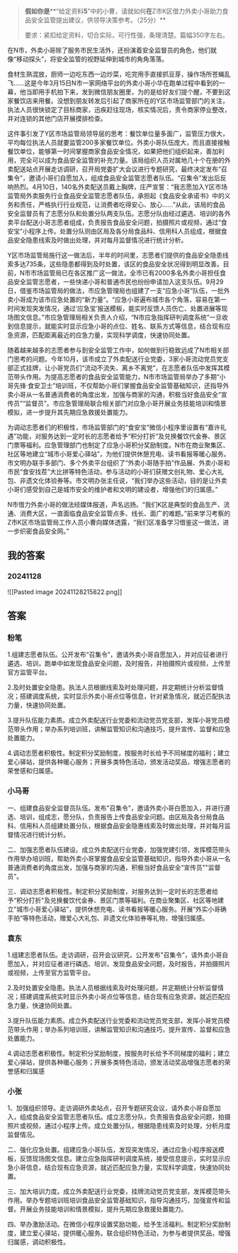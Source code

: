 

> **假如你是****“给定资料**5**”中的小曹，请就如何****在****Z市K区借力外卖小哥助力食品安全监管提出建议，供领导决策参考。（25分）**
> 
> 要求：紧扣给定资料，切合实际，可行性强，条理清楚。篇幅350字左右。



在N市，外卖小哥除了服务市民生活外，还扮演着安全监督员的角色，他们就像“移动探头”，将安全监管的视野延伸到城市的角角落落。

食材生熟混放，厨师一边吃东西一边炒菜，吃完用手直接抓豆芽，操作场所苍蝇乱飞……这是今年3月15日N市一家网络平台的外卖小哥小华在跑单过程中看到的一幕，他当即用手机拍下来，发到微信朋友圈里，为的是给好友们提个醒，不要到这家餐饮店来用餐。没想到朋友转发后引起了商家所在的Y区市场监管部门的关注，执法人员很快锁定了目标商家，迅疾赶往现场，核实情况后，责令商家停业整改，并对连锁的其他门店开展摸排检查。

这件事引发了Y区市场监管局领导层的思考：餐饮单位量多面广，监管压力很大，平均每位执法人员就要监管200多家餐饮单位。外卖小哥队伍庞大，而且直接接触餐饮单位，能够第一时间掌握商家食品安全情况，如果把他们组织起来，善加利用，完全可以成为食品安全监管的补充力量。该局组织人员对属地几十个在册的外卖配送站点开展走访调研，召开局党委扩大会议进行专题研究，最终决定发布“召集令”，邀请小哥们自愿加入，组成食品安全监管志愿者队伍。“召集令”发出后反响热烈。4月10日，140名外卖配送员戴上胸牌，庄严宣誓：“我志愿加入Y区市场监管局外卖服务行业食品安全监管志愿者队伍，承担起《食品安全承诺书》中的义务和责任，严格执行行业规范，让消费者吃得安心、放心……”从此，该局的食品安全监督员有了志愿分队和处置分队两支队伍。志愿分队由经过遴选、培训的各外卖平台配送小哥志愿者组成，负责报告食品安全问题，拍摄照片或视频，通过“食安宝”小程序上传。处置分队则由区局及各分局食品科、信用科人员组成，根据食品安全隐患线索及时做出处理，并对每月监督情况进行统计分析。

Y区市场监管局施行这一做法后，半年的时间里，志愿者们提供的食品安全隐患线索多达735条，这些隐患都得到及时处置，该区的食品安全状况得到明显改善。目前，N市市场监管局已在各区推广这一做法，全市已有2000多名外卖小哥担任食品安全监管志愿者，一些快递小哥和普通市民也纷纷申请加入这支队伍。9月29日，借鉴市场监管局的做法，市应急管理局也组建了一支“应急小哥”队伍，一批外卖小哥成为该市应急处置的“新力量”。“应急小哥遍布城市各个角落，容易在第一时间发现突发情况，通过‘应急宝’报送模板，能实时反馈人员伤亡、处置进展等现场图文信息。”市应急管理局相关负责人介绍，“N市应急指挥研判调度系统”一旦收到信息提示，就能实时显示应急小哥的点位、姓名、联系方式等信息，结合现有应急资源，匹配距离最近的应急力量，实现科学调度，快速协同处置。

随着越来越多的志愿者参与到安全监管工作中，如何做到行稳致远成了N市相关部门思考的问题。今年10月，该市成立了外卖配送行业党委，3家小哥流动党员党支部正式挂牌，让小哥党员们“流动不流失、离乡不离党”，在志愿者队伍中发挥其模范带头作用。为提高志愿者的食品安全监管能力，N市市场监管局举办了多期“小哥先锋·食安卫士”培训班，不仅帮助小哥们掌握食品安全监管基础知识，还指导外卖小哥从一名普通消费者的角度出发，加强与商家的沟通，积极当好食品安全“宣传员”“监督员”。市应急管理局联合相关部门对应急小哥开展业务技能培训和情景模拟，进一步提升其先期应急救援处置能力。

为调动志愿者们的积极性，市场监管部门的“食安宝”微信小程序里设置有“嘉许礼遇”功能，对服务达到一定时长的志愿者给予“积分打折”及兑换餐饮代金券、景区门票等福利。应急管理部门也制定了应急小哥积分奖励制度。N市在商业聚集区、社区等地建立“城市小哥爱心驿站”，为他们提供休憩充电、读书看报等暖心服务。市文明办联手多部门、多个外卖平台组织了“外卖小哥随手拍”作品展、外卖小哥和市民“食安找茬”大比拼等特色活动，参与活动的小哥们获赠文创礼物、爱心大礼包、非遗文化体验券等。市文明办张主任说，“我们举办这些活动，目的是让外卖小哥们感受到自己是城市安全的维护者和文明的建设者，增强他们的归属感。”

N市借力外卖小哥的做法经媒体报道，声名远扬。“我们K区是典型的食品生产、流通、消费大区，一直面临食品安全监管点多、线长、面广的难题。”前来学习考察的Z市K区市场监管局工作人员小曹向媒体透露，“我们区准备学习借鉴这一做法，进一步织密食品安全网。”


## 我的答案

### 20241128

![[Pasted image 20241128215822.png]]


## 答案

### 粉笔

1.组建志愿者队伍。公开发布“召集令”，邀请外卖小哥自愿加入，并对应征者进行遴选、培训，跑单中如发现食品安全问题，及时报告，并拍摄照片或视频，上传至官方监管平台。

2.及时处置安全隐患。执法人员根据线索及时处理问题，并定期统计分析监督情况；搭建调度系统，实时显示外卖小哥点位等信息，针对紧急情况，就近匹配执法力量，快速协同处置。

3.提升队伍能力素质。成立外卖配送行业党委和流动党员党支部，发挥小哥党员模范带头作用；举办系列培训班，讲解监管知识和沟通技巧，提升宣传、监督和应急处置能力。

4.调动志愿者积极性。制定积分奖励制度，按服务时长给予不同梯度的福利；建立爱心驿站，提供各种暖心服务；开展多类特色活动，颁发活动奖品，增强志愿者的荣誉感和归属感。

### 小马哥

一、组建食品安全监督员队伍。发布"召集令”，邀请外卖小哥白愿加入，并进行遵选、培训，组成志，愿分队，负责报告上传食品安全问题。由区局及各分局食品科、信用科人员组建处置分队，根据食品安金隐惠线索及时做出处理，并对每月监督情况进行统计分析。

二、加强志愿者队伍建设。成立外卖配送行业党委，加强党建引领，发挥模范带头作用举办培训班，帮助外卖小哥掌握食品安全监管基础知识，指导外卖小哥从一名普通消费者的角度出发，加强与商家的沟通，积极当好食品安全“宣传员""监督员”。

三、调动志愿者积极性。制定积分奖励制度，对服务达到一定时长的志愿者给予“积分打折"及兑换餐饮代金券、景区门票等福利。在商业聚集区、社区等地建立"城市小哥爱心驿站”，提供休想充电、读书看报等暖心服务。开展”外实小哥确手拍“等特色活动，赠爱心大礼包、非遗文化体验券等礼物，增强归属感。

### 袁东

1.组建志愿者队伍。走访调研，召开会议研究，公开发布"召集令”，请外卖小哥自愿加入，并对应征者进行磷选、培训，发现食品安全问题，及时报告，并拍摄照片或视频，上传至官方监管平台。 

2.及时处置安全隐患。执法人员根据线索及时处理问题，并定期统计分析监督情况；搭建调度系统实时显示外卖小哥点位等信息，结合现有应急资源，就近匹配应急力量，快速协同处置。 

3.提升队伍能力素质。成立外卖配送行业党委和流动党员党支部，发挥小哥党员模范带头作用；举办系列培训班，讲解监管知识和沟通技巧，提升宣传、监督和应急处置能力。 

4.调动志愿者积极性。制定积分奖励制度，按服务时长给予不同梯度的福利；建立爱心驿站，提供各种暖心服务；开展多类特色活动，颁发活动奖品增强志愿者的荣誉感和归属感

### 小张 

1、加强组织领导。走访调研外卖站点，召开专题研究会议，请外卖小哥自愿加入，组成食品安全监管志愿者队伍。成立志愿分队，负责报告食品安全问题，拍摄照片或视频，通过小程序上传。成立处置分队，根据隐患线索及时处理，分析月度监督情况。

二、强化应急处置。组建应急小哥队伍，发现突发情况，通过应急小程序报送模板，反馈现场图文信息。建立应急指挥研判调度系统，接受信息提示，实时显示应急小哥信息，结合现有应急资源，就近匹配应急力量，实现科学调度，快速协同处置。

三、加大培训力度。成立外卖配送行业党委，挂牌流动党员党支部，发挥模范带头作用。举办专题培训班培训食品安全监管基础知识，指导沟通技巧，加强宣传和监督。开展业务技能培训和情景模拟，提升先期应急救援处置能力。

四、举办激励活动。在微信小程序设置奖励功能，给予生活福利。制定积分奖励制度，建立爱心驿站，提供暖心服务。联合组织特色活动，为参与者提供奖品，增强归属感，调动积极性。







